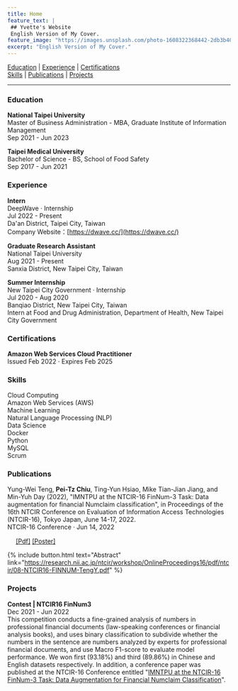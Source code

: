 ```yaml
---
title: Home
feature_text: |
 ## Yvette's Website
 English Version of My Cover.
feature_image: "https://images.unsplash.com/photo-1608322368442-2db3b4090724?ixlib=rb-1.2.1&ixid=MnwxMjA3fDB8MHxwaG90by1wYWdlfHx8fGVufDB8fHx8&auto=format&fit=crop&w=1040&q=80"
excerpt: "English Version of My Cover."
---
```


<!-- https://picsum.photos/1300/400?image=989 -->

<!-- ### Table of contents
>   1. [Education](#education)
>   2. [Experience](#experience)
>   3. [Certifications](#certifications)
>   4. [Skills](#skills)
>   5. [Publications](#publications)
>   6. [Projects](#projects) -->

[Education](#education) | [Experience](#experience) | [Certifications](#certifications)   
[Skills](#skills) | [Publications](#publications) | [Projects](#projects)

---

### Education <a name="education"></a>    
**National Taipei University**   
Master of Business Administration - MBA, Graduate Institute of Information Management   
Sep 2021 - Jun 2023

**Taipei Medical University**   
Bachelor of Science - BS, School of Food Safety   
Sep 2017 - Jun 2021

### Experience <a name="experience"></a>   
**Intern**   
DeepWave · Internship   
Jul 2022 - Present   
Da'an District, Taipei City, Taiwan   
Company Website：[https://dwave.cc/](https://dwave.cc/) 

**Graduate Research Assistant**   
National Taipei University   
Aug 2021 - Present   
Sanxia District, New Taipei City, Taiwan    

**Summer Internship**   
New Taipei City Government · Internship   
Jul 2020 - Aug 2020   
Banqiao District, New Taipei City, Taiwan   
Intern at Food and Drug Administration, Department of Health, New Taipei City Government   

### Certifications <a name="certifications"></a>   
**Amazon Web Services Cloud Practitioner**   
Issued Feb 2022 · Expires Feb 2025   

### Skills <a name="skills"></a>   
Cloud Computing  
Amazon Web Services (AWS)    
Machine Learning    
Natural Language Processing (NLP)   
Data Science   
Docker    
Python    
MySQL    
Scrum

### Publications <a name="publications"></a>   
Yung-Wei Teng, **Pei-Tz Chiu**, Ting-Yun Hsiao, Mike Tian-Jian Jiang, and Min-Yuh Day (2022), "IMNTPU at the NTCIR-16 FinNum-3 Task: Data augmentation for financial Numclaim classification", in Proceedings of the 16th NTCIR Conference on Evaluation of Information Access Technologies (NTCIR-16), Tokyo Japan, June 14-17, 2022. <a name="FinNum3"></a>   
NTCIR-16 Conference · Jun 14, 2022   
<!-- **Abstract**: This paper provides a detailed description of IMNTPU team at the NTCIR-16 FinNum-3 shared task in formal financial documents. We proposed the use of the XLM-RoBERTa-based model with two different approaches on data augmentation to perform the binary classification task in FinNum-3. The first run (i.e., IMNTPU-1) is our baseline through the fine-tuning of the XLM-RoBERTa without data augmentation. However, we assume that presenting different data augmentations may improve the task performance because of the imbalance in the dataset. Accordingly, we presented double redaction and translation methods on data augmentation in the second (IMNTPU-2) and third (IMNTPU-3) runs, respectively. The best macro-F1 scores obtained by our team in the Chinese and English datasets are 93.18% and 89.86%, respectively. The major contribution of this study provides a new understanding of data augmentation approach for the imbalanced dataset, which may help reduce the imbalanced situation in the Chinese and English datasets.    -->
<img src="https://user-images.githubusercontent.com/82231499/173595390-937d8a24-0c1a-4865-a78b-171547e8ea7f.png" width="15" height="15">
<!-- [[Pdf]](https://research.nii.ac.jp/ntcir/workshop/OnlineProceedings16/pdf/ntcir/08-NTCIR16-FINNUM-TengY.pdf)[[Poster]]() -->
<a href="https://research.nii.ac.jp/ntcir/workshop/OnlineProceedings16/pdf/ntcir/08-NTCIR16-FINNUM-TengY.pdf" target="_blank">[Pdf]</a>
<a href="" target="_blank">[Poster]</a>

{% include button.html text="Abstract" link="https://research.nii.ac.jp/ntcir/workshop/OnlineProceedings16/pdf/ntcir/08-NTCIR16-FINNUM-TengY.pdf" %}

### Projects <a name="projects"></a>   
**Contest | NTCIR16 FinNum3**   
Dec 2021 - Jun 2022   
This competition conducts a fine-grained analysis of numbers in professional financial documents (law-speaking conferences or financial analysis books), and uses binary classification to subdivide whether the numbers in the sentence are numbers analyzed by experts for professional financial documents, and use Macro F1-score to evaluate model performance. We won first (93.18%) and third (89.86%) in Chinese and English datasets respectively. In addition, a conference paper was published at the NTCIR-16 Conference entitled "[IMNTPU at the NTCIR-16 FinNum-3 Task: Data Augmentation for Financial Numclaim Classification](#FinNum3)".
